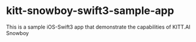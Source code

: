 # kitt-snowboy-swift3-sample-app

This is a sample iOS-Swift3 app that demonstrate the capabilities of KITT.AI Snowboy
